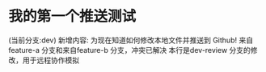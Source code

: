 # 我的第一个推送测试
(当前分支:dev)
新增内容: 为现在知道如何修改本地文件并推送到 Github!
来自 feature-a 分支和来自feature-b 分支，冲突已解决
本行是dev-review 分支的修改，用于远程协作模拟
